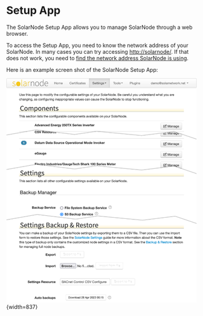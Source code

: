 # Setup App

The SolarNode Setup App allows you to manage SolarNode through a web browser.

To access the Setup App, you need to know the network address of your SolarNode. In many cases you
can try accessing <http://solarnode/>. If that does not work, you need to [find the network address
SolarNode is using](../networking.md#finding-solarnodes-network-address).

Here is an example screen shot of the SolarNode Setup App:

![SolarNode Setup app example screen](../../images/users/setup/setup-settings%402x.png){width=837}
